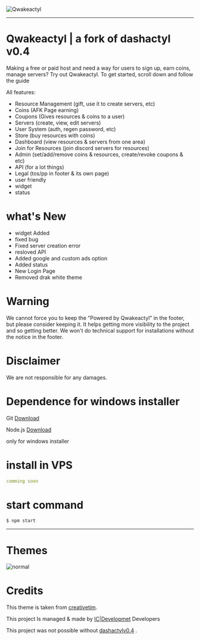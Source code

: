 ![Qwakeactyl](https://media.discordapp.net/attachments/939526295434444850/940603150044377178/unknown.png)
 
<hr>

# Qwakeactyl | a fork of dashactyl v0.4
Making a free or paid host and need a way for users to sign up, earn coins, manage servers? Try out Qwakeactyl.
To get started, scroll down and follow the guide

All features:
- Resource Management (gift, use it to create servers, etc)
- Coins (AFK Page earning)
- Coupons (Gives resources & coins to a user)
- Servers (create, view, edit servers)
- User System (auth, regen password, etc)
- Store (buy resources with coins)
- Dashboard (view resources & servers from one area)
- Join for Resources (join discord servers for resources)
- Admin (set/add/remove coins & resources, create/revoke coupons & etc)
- API (for a lot things)
- Legal (tos/pp in footer & its own page)
- user friendly
- widget
- status

# what's New
- widget Added
- fixed bug
- Fixed server creation error
- resloved API
- Added google and custom ads option
- Added status
- New Login Page 
- Removed drak white theme

# Warning

We cannot force you to keep the "Powered by Qwakeactyl" in the footer, but please consider keeping it. It helps getting more visibility to the project and so getting better. We won't do technical support for installations without the notice in the footer.

# Disclaimer

We are not responsible for any damages.

# Dependence for windows installer

Git [Download](https://git-scm.com/downloads)

Node.js [Download](https://nodejs.org/en/download/)

only for windows installer

# install in VPS
```yml
comming soon
```

# start command
```js
$ npm start
```

<hr>

# Themes

![normal](https://media.discordapp.net/attachments/939868719507718165/940867934648143912/unknown.png?width=985&height=447)




# Credits
This theme is taken from [creativetim](https://github.com/creativetimofficial).

This project Is managed & made by [IC|Developmet](https://github.com/Team-IC) Developers

This project was not possible without [dashactylv0.4](https://github.com/Votion-Development/Dashactyl-0.4) .




